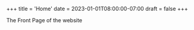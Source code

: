 +++
title = 'Home'
date = 2023-01-01T08:00:00-07:00
draft = false
+++

The Front Page of the website